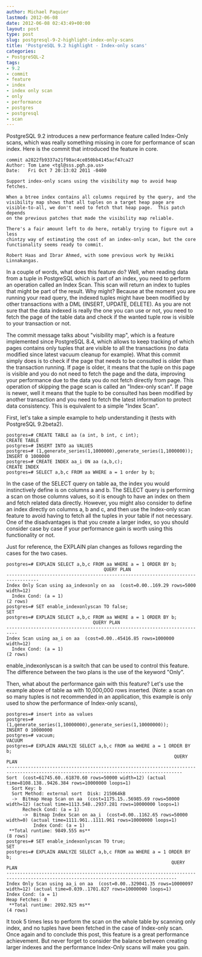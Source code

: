 ```yaml
---
author: Michael Paquier
lastmod: 2012-06-08
date: 2012-06-08 02:43:49+00:00
layout: post
type: post
slug: postgresql-9-2-highlight-index-only-scans
title: 'PostgreSQL 9.2 highlight - Index-only scans'
categories:
- PostgreSQL-2
tags:
- 9.2
- commit
- feature
- index
- index only scan
- only
- performance
- postgres
- postgresql
- scan
---
```


PostgreSQL 9.2 introduces a new performance feature called Index-Only scans, which was really something missing in core for performance of scan index.
Here is the commit that introduced the feature in core.

    commit a2822fb9337a21f98ac4ce850bb4145acf47ca27
    Author: Tom Lane <tgl@sss.pgh.pa.us>
    Date:   Fri Oct 7 20:13:02 2011 -0400

    Support index-only scans using the visibility map to avoid heap fetches.

    When a btree index contains all columns required by the query, and the
    visibility map shows that all tuples on a target heap page are
    visible-to-all, we don't need to fetch that heap page.  This patch depends
    on the previous patches that made the visibility map reliable.

    There's a fair amount left to do here, notably trying to figure out a less
    chintzy way of estimating the cost of an index-only scan, but the core
    functionality seems ready to commit.

    Robert Haas and Ibrar Ahmed, with some previous work by Heikki Linnakangas.

In a couple of words, what does this feature do?
Well, when reading data from a tuple in PostgreSQL which is part of an index, you need to perform an operation called an Index Scan.
This scan will return an index to tuples that might be part of the result. Why might? Because at the moment you are running your read query, the indexed tuples might have been modified by other transactions with a DML (INSERT, UPDATE, DELETE). As you are not sure that the data indexed is really the one you can use or not, you need to fetch the page of the table data and check if the wanted tuple row is visible to your transaction or not.

The commit message talks about "visibility map", which is a feature implemented since PostgreSQL 8.4, which allows to keep tracking of which pages contains only tuples that are visible to all the transactions (no data modified since latest vacuum cleanup for example). What this commit simply does is to check if the page that needs to be consulted is older than the transaction running.
If page is older, it means that the tuple on this page is visible and you do not need to fetch the page and the data, improving your performance due to the data you do not fetch directly from page. This operation of skipping the page scan is called an "Index-only scan".
If page is newer, well it means that the tuple to be consulted has been modified by another transaction and you need to fetch the latest information to protect data consistency. This is equivalent to a simple "Index Scan".

First, let's take a simple example to help understanding it (tests with PostgreSQL 9.2beta2).

    postgres=# CREATE TABLE aa (a int, b int, c int);
    CREATE TABLE
    postgres=# INSERT INTO aa VALUES
    postgres=# (1,generate_series(1,1000000),generate_series(1,1000000));
    INSERT 0 1000000
    postgres=# CREATE INDEX aa_i ON aa (a,b,c);
    CREATE INDEX
    postgres=# SELECT a,b,c FROM aa WHERE a = 1 order by b;

In the case of the SELECT query on table aa, the index you would instinctively define is on columns a and b. The SELECT query is performing a scan on those columns values, so it is enough to have an index on them and fetch related data directly.
However, you might also consider to define an index directly on columns a, b and c, and then use the Index-only scan feature to avoid having to fetch all the tuples in your table if not necessary. One of the disadvantages is that you create a larger index, so you should consider case by case if your performance gain is worth using this functionality or not.

Just for reference, the EXPLAIN plan changes as follows regarding the cases for the two cases.

    postgres=# EXPLAIN SELECT a,b,c FROM aa WHERE a = 1 ORDER BY b;
                                        QUERY PLAN                                    
    ----------------------------------------------------------------------------------
    Index Only Scan using aa_indexonly on aa  (cost=0.00..169.29 rows=5000 width=12)
      Index Cond: (a = 1)
    (2 rows)
    postgres=# SET enable_indexonlyscan TO false;
    SET
    postgres=# EXPLAIN SELECT a,b,c FROM aa WHERE a = 1 ORDER BY b;
                                    QUERY PLAN                                
    --------------------------------------------------------------------------
    Index Scan using aa_i on aa  (cost=0.00..45416.85 rows=1000000 width=12)
      Index Cond: (a = 1)
    (2 rows)

enable_indexonlyscan is a switch that can be used to control this feature. The difference between the two plans is the use of the keyword "Only".

Then, what about the performance gain with this feature? Let's use the example above of table aa with 10,000,000 rows inserted. (Note: a scan on so many tuples is not recommended in an application, this example is only used to show the performance of Index-only scans),

    postgres=# insert into aa values 
    postgres=# (1,generate_series(1,10000000),generate_series(1,10000000));
    INSERT 0 10000000
    postgres=# vacuum;
    VACUUM
    postgres=# EXPLAIN ANALYZE SELECT a,b,c FROM aa WHERE a = 1 ORDER BY b;
                                                                  QUERY PLAN                                                               
    ---------------------------------------------------------------------------------------------------------------------------------------
    Sort  (cost=61745.60..61870.60 rows=50000 width=12) (actual time=8108.138..9426.384 rows=10000000 loops=1)
      Sort Key: b
      Sort Method: external sort  Disk: 215064kB
      ->  Bitmap Heap Scan on aa  (cost=1175.15..56985.69 rows=50000 width=12) (actual time=1113.548..2937.281 rows=10000000 loops=1)
          Recheck Cond: (a = 1)
          ->  Bitmap Index Scan on aa_i  (cost=0.00..1162.65 rows=50000 width=0) (actual time=1111.961..1111.961 rows=10000000 loops=1)
              Index Cond: (a = 1)
     **Total runtime: 9849.555 ms**
    (8 rows)
    postgres=# SET enable_indexonlyscan TO true;
    SET
    postgres=# EXPLAIN ANALYZE SELECT a,b,c FROM aa WHERE a = 1 ORDER BY b;
                                                                 QUERY PLAN                                                              
    -------------------------------------------------------------------------------------------------------------------------------------
    Index Only Scan using aa_i on aa  (cost=0.00..329041.35 rows=10000097 width=12) (actual time=0.039..1701.827 rows=10000000 loops=1)
    Index Cond: (a = 1)
    Heap Fetches: 0
     **Total runtime: 2092.925 ms**
    (4 rows)

It took 5 times less to perform the scan on the whole table by scanning only index, and no tuples have been fetched in the case of Index-only scan.
Once again and to conclude this post, this feature is a great performance achievement. But never forget to consider the balance between creating larger indexes and the performance Index-Only scans will make you gain.
